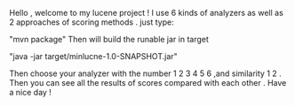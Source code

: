 Hello , welcome to my lucene project !
I use 6 kinds of analyzers as well as 2 approaches of scoring methods .
just type:

"mvn package"
Then will build the runable jar in target 

"java -jar target/minlucne-1.0-SNAPSHOT.jar"

Then choose your analyzer with the number 1 2 3 4 5 6 ,and similarity 1 2 .
Then you can see all the results of scores compared with each other .
Have a nice day !
